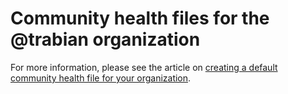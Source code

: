 # Community health files for the @trabian organization #

For more information, please see the article on
[creating a default community health file for your organization](https://help.github.com/en/articles/creating-a-default-community-health-file-for-your-organization).
